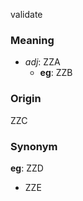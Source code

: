 validate
### Meaning
+ _adj_: ZZA
    + __eg__: ZZB

### Origin

ZZC

### Synonym

__eg__: ZZD

+ ZZE


